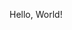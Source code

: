 Hello, World!

<!-- - 👋 Hi, I’m @elwanharefa
- 👀 I’m interested in graphic and web design
- 🌱 I’m currently learning html, css, and javascript
- 💞️ I’m looking to collaborate on simple project
- 📫 Want to reach me? Follow this link https://linktr.ee/elwanharefa

Thank you! -->

<!---
elwanharefa/elwanharefa is a ✨ special ✨ repository because its `README.md` (this file) appears on your GitHub profile.
You can click the Preview link to take a look at your changes.
--->
